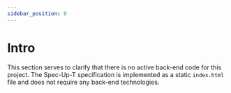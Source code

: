 ```yaml
---
sidebar_position: 0
---
```


# Intro

This section serves to clarify that there is no active back-end code for this project. The Spec-Up-T specification is implemented as a static `index.html` file and does not require any back-end technologies.